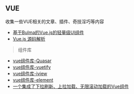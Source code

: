 ## VUE

收集一些VUE相关的文章、插件、奇技淫巧等内容

* [基于Bulma的Vue.js的轻量级UI组件](https://buefy.org/)
* [Vue.js 源码解析](https://github.com/answershuto/learnVue)

> 组件库
* [vue组件库-Quasar](https://github.com/quasarframework/quasar)
* [vue组件库-vuetify](https://github.com/vuetifyjs/vuetify)
* [vue组件库-iview](https://github.com/iview/iview)
* [vue组件库-element](https://github.com/ElemeFE/element)
* [一个集成了下拉刷新、上拉加载、无限滚动加载的Vue组件](https://github.com/stackjie/vue-pull-to/blob/master/README.zh-CN.md)
